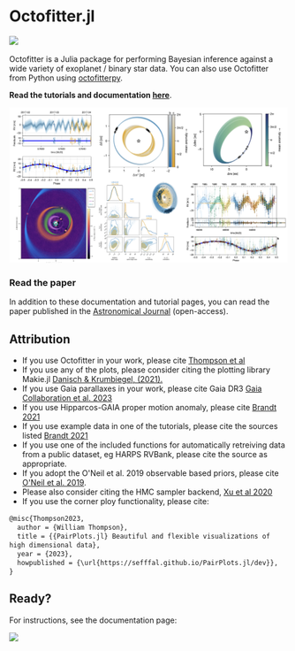 # Octofitter.jl


[![](https://img.shields.io/badge/docs-dev-blue.svg)](https://sefffal.github.io/Octofitter.jl/)

Octofitter is a Julia package for performing Bayesian inference 
against a wide variety of exoplanet / binary star data.
You can also use Octofitter from Python using [octofitterpy](https://github.com/sefffal/octofitterpy).

**Read the tutorials and documentation [here](https://sefffal.github.io/Octofitter.jl/)**.

![](docs/src/assets/gallery.png)


### Read the paper
In addition to these documentation and tutorial pages, you can read the paper published in the [Astronomical Journal](https://dx.doi.org/10.3847/1538-3881/acf5cc) (open-access).

## Attribution
* If you use Octofitter in your work, please cite [Thompson et al](https://dx.doi.org/10.3847/1538-3881/acf5cc)
* If you use any of the plots, please consider citing the plotting library Makie.jl [Danisch & Krumbiegel, (2021).](https://doi.org/10.21105/joss.03349)
* If you use Gaia parallaxes in your work, please cite Gaia DR3 [Gaia Collaboration et al. 2023](https://ui.adsabs.harvard.edu/abs/2023A&A...674A...1G)
* If you use Hipparcos-GAIA proper motion anomaly, please cite [Brandt 2021](https://ui.adsabs.harvard.edu/abs/2021ApJS..254...42B)
* If you use example data in one of the tutorials, please cite the sources listed [Brandt 2021](https://ui.adsabs.harvard.edu/abs/2021ApJS..254...42B)
* If you use one of the included functions for automatically retreiving data from a public dataset, eg HARPS RVBank, please cite the source as appropriate.
* If you adopt the O'Neil et al. 2019 observable based priors, please cite [O'Neil et al. 2019](https://ui.adsabs.harvard.edu/abs/2019AJ....158....4O).
* Please also consider citing the HMC sampler backend, [Xu et al 2020](http://proceedings.mlr.press/v118/xu20a.html)
* If you use the corner ploy functionality, please cite:
```
@misc{Thompson2023,
  author = {William Thompson},
  title = {{PairPlots.jl} Beautiful and flexible visualizations of high dimensional data},
  year = {2023},
  howpublished = {\url{https://sefffal.github.io/PairPlots.jl/dev}},
}
```


## Ready?


For instructions, see the documentation page:

[![](https://img.shields.io/badge/docs-dev-blue.svg)](https://sefffal.github.io/Octofitter.jl)

